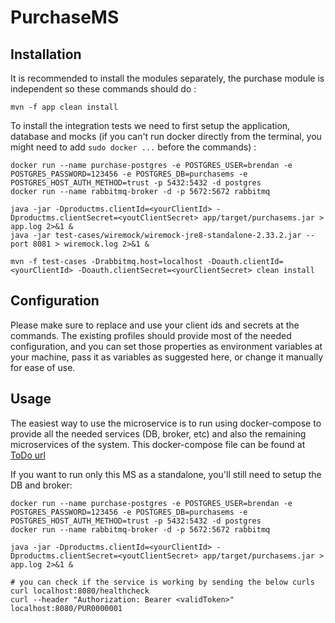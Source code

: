 # PurchaseMS

## Installation
It is recommended to install the modules separately, the purchase module is independent so these commands should do :
```
mvn -f app clean install
```
To install the integration tests we need to first setup the application, database and mocks (if you can't run docker directly from the terminal, you might need to add `sudo docker ...` before the commands) :
```
docker run --name purchase-postgres -e POSTGRES_USER=brendan -e POSTGRES_PASSWORD=123456 -e POSTGRES_DB=purchasems -e POSTGRES_HOST_AUTH_METHOD=trust -p 5432:5432 -d postgres
docker run --name rabbitmq-broker -d -p 5672:5672 rabbitmq

java -jar -Dproductms.clientId=<yourClientId> -Dproductms.clientSecret=<youtClientSecret> app/target/purchasems.jar > app.log 2>&1 &
java -jar test-cases/wiremock/wiremock-jre8-standalone-2.33.2.jar --port 8081 > wiremock.log 2>&1 &

mvn -f test-cases -Drabbitmq.host=localhost -Doauth.clientId=<yourClientId> -Doauth.clientSecret=<yourClientSecret> clean install
```

## Configuration

Please make sure to replace and use your client ids and secrets at the commands. The existing profiles should provide most of the needed configuration, and you can set those properties as environment variables at your machine, pass it as variables as suggested here, or change it manually for ease of use.

## Usage

The easiest way to use the microservice is to run using docker-compose to provide all the needed services (DB, broker, etc) and also the remaining microservices of the system. This docker-compose file can be found at [ToDo url](https://www.google.com)

If you want to run only this MS as a standalone, you'll still need to setup the DB and broker:

```
docker run --name purchase-postgres -e POSTGRES_USER=brendan -e POSTGRES_PASSWORD=123456 -e POSTGRES_DB=purchasems -e POSTGRES_HOST_AUTH_METHOD=trust -p 5432:5432 -d postgres
docker run --name rabbitmq-broker -d -p 5672:5672 rabbitmq

java -jar -Dproductms.clientId=<yourClientId> -Dproductms.clientSecret=<youtClientSecret> app/target/purchasems.jar > app.log 2>&1 &

# you can check if the service is working by sending the below curls
curl localhost:8080/healthcheck
curl --header "Authorization: Bearer <validToken>" localhost:8080/PUR0000001
```

